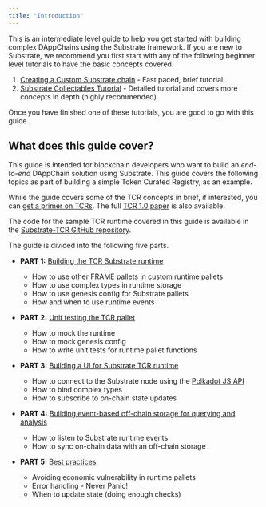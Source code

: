 ```yaml
---
title: "Introduction"
---
```


This is an intermediate level guide to help you get started with building complex DAppChains using the Substrate framework. If you are new to Substrate, we recommend you first start with any of the following beginner level tutorials to have the basic concepts covered.

1. [Creating a Custom Substrate chain](tutorials/creating-your-first-substrate-chain.md) - Fast paced, brief tutorial.
2. [Substrate Collectables Tutorial](https://substrate-developer-hub.github.io/substrate-collectables-workshop/) - Detailed tutorial and covers more concepts in depth (highly recommended).

Once you have finished one of these tutorials, you are good to go with this guide.

## What does this guide cover?

This guide is intended for blockchain developers who want to build an _end-to-end_ DAppChain solution using Substrate. This guide covers the following topics as part of building a simple Token Curated Registry, as an example.

While the guide covers some of the TCR concepts in brief, if interested, you can [get a primer on TCRs](https://www.gautamdhameja.com/token-curated-registries-explain-eli5-a5d4cce0ddbe/). The full [TCR 1.0 paper](https://medium.com/@ilovebagels/token-curated-registries-1-0-61a232f8dac7) is also available.

The code for the sample TCR runtime covered in this guide is available in the [Substrate-TCR GitHub repository](https://github.com/substrate-developer-hub/substrate-tcr/).

The guide is divided into the following five parts.

* **PART 1:** [Building the TCR Substrate runtime](building-the-substrate-tcr-runtime.md)
    * How to use other FRAME pallets in custom runtime pallets
    * How to use complex types in runtime storage
    * How to use genesis config for Substrate pallets
    * How and when to use runtime events

* **PART 2:** [Unit testing the TCR pallet](unit-testing-the-tcr-runtime-module.md)
    * How to mock the runtime
    * How to mock genesis config
    * How to write unit tests for runtime pallet functions

* **PART 3:** [Building a UI for Substrate TCR runtime](building-a-ui-for-the-tcr-runtime.md)
    * How to connect to the Substrate node using the [Polkadot JS API](https://polkadot.js.org/api/)
    * How to bind complex types
    * How to subscribe to on-chain state updates

* **PART 4:** [Building event-based off-chain storage for querying and analysis](building-an-event-based-off-chain-storage.md)
    * How to listen to Substrate runtime events
    * How to sync on-chain data with an off-chain storage

* **PART 5:** [Best practices](tcr-best-practices.md)
    * Avoiding economic vulnerability in runtime pallets
    * Error handling - Never Panic!
    * When to update state (doing enough checks)
